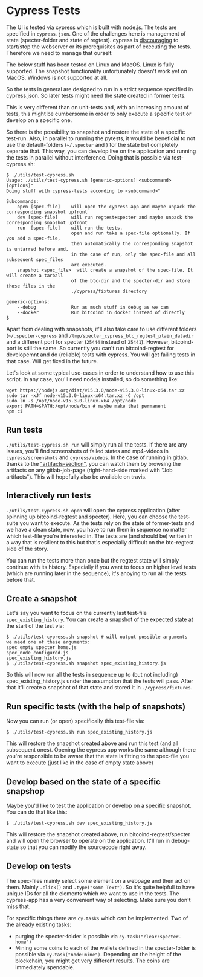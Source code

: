 # Cypress Tests

The UI is tested via [cypress](https://www.cypress.io/) which is built with node.js. The tests are specified in `cypress.json`. One of the challenges here is management of state (specter-folder and state of regtest). cypress is [discouraging](https://docs.cypress.io/guides/references/best-practices.html#Web-Servers) to start/stop the webserver or its prerequisites as part of executing the tests. Therefore we need to manage that ourself. 

The below stuff has been tested on Linux and MacOS. Linux is fully supported. The snapshot functionality unfortunately doesn't work yet on MacOS. Windows is not supported at all.

 So the tests in general are designed to run in a strict sequence specified in cypress.json. So later tests might need the state created in former tests.

This is very different than on unit-tests and, with an increasing amount of tests, this might be cumbersome in order to only execute a specific test or develop on a specific one.

So there is the possibility to snapshot and restore the state of a specific test-run. Also, in parallel to running the pytests, it would be beneficial to not use the default-folders (`~/.specter` and ) for the state but completely separate that. This way, you can develop live on the application and running the tests in parallel without interference. Doing that is possible via test-cypress.sh:
```
$ ./utils/test-cypress.sh 
Usage: ./utils/test-cypress.sh [generic-options] <subcommand> [options]"
Doing stuff with cypress-tests according to <subcommand>"

Subcommands:
    open [spec-file]    will open the cypress app and maybe unpack the corresponding snapshot upfront
    dev [spec-file]     will run regtest+specter and maybe unpack the corresponding snapshot upfront 
    run  [spec-file]    will run the tests.
                        open and run take a spec-file optionally. If you add a spec-file, 
                        then automatically the corresponding snapshot is untarred before and,
                        in the case of run, only the spec-file and all subsequent spec_files 
                        are executed.
    snapshot <spec_file>  will create a snapshot of the spec-file. It will create a tarball
                        of the btc-dir and the specter-dir and store those files in the 
                        ./cypress/fixtures directory

generic-options:
    --debug             Run as much stuff in debug as we can
    --docker            Run bitcoind in docker instead of directly
$
```
Apart from dealing with snapshots, it'll also take care to use different folders (`~/.specter-cypress` and `/tmp/specter_cypress_btc_regtest_plain_datadir` and a different port for specter (`25444` instead of `25441`). However, bitcoind-port is still the same. So currently you can't run bitcoind-regtest for developemnt and do (reliable) tests with cypress. You will get failing tests in that case. Will get fixed in the future.

Let's look at some typical use-cases in order to understand how to use this script. In any case, you'll need nodejs installed, so do something like:
```
wget https://nodejs.org/dist/v15.3.0/node-v15.3.0-linux-x64.tar.xz
sudo tar -xJf node-v15.3.0-linux-x64.tar.xz -C /opt
sudo ln -s /opt/node-v15.3.0-linux-x64 /opt/node
export PATH=$PATH:/opt/node/bin # maybe make that permanent
npm ci
```

## Run tests
`./utils/test-cypress.sh run` will simply run all the tests. If there are any issues, you'll find screenshots of failed states and mp4-videos in `cypress/screenshots` and `cypress/videos`. In the case of running in gitlab, thanks to the ["artifacts-section"](https://github.com/k9ert/specter-desktop/blob/cypress/.gitlab-ci.yml#L53-L58), you can watch them by browsing the artifacts on any gitlab-job-page (right-hand-side marked with "Job artifacts"). This will hopefully also be available on travis.

## Interactively run tests
`./utils/test-cypress.sh open` will open the cypress application (after spinning up bitcoind-regtest and specter). Here, you can choose the test-suite you want to execute. As the tests rely on the state of former-tests and we have a clean state, now, you have to run them in sequence no matter which test-file you're interested in. The tests are (and should be) written in a way that is resilient to this but that's especially difficult on the btc-regtest side of the story.

You can run the tests more than once but the regtest state will simply continue with its history. Especially if you want to focus on higher level tests (which are running later in the sequence), it's anoying to run all the tests before that.

## Create a snapshot
Let's say you want to focus on the currently last test-file `spec_existing_history`. You can create a snapshot of the expected state at the start of the test via:
```
$ ./utils/test-cypress.sh snapshot # will output possible arguments
we need one of these arguments:
spec_empty_specter_home.js
spec_node_configured.js
spec_existing_history.js
$ ./utils/test-cypress.sh snapshot spec_existing_history.js
```
So this will now run all the tests in sequence up to (but not including) spec_existing_history.js under the assumption that the tests will pass. After that it'll create a snapshot of that state and stored it in `./cypress/fixtures`.

## Run specific tests (with the help of snapshots)

Now you can run (or open) specifically this test-file via:
```
$ ./utils/test-cypress.sh run spec_existing_history.js
```
This will restore the snapshot created above and run this test (and all subsequent ones). Opening the cypress app works the same although there you're responsible to be aware that the state is fitting to the spec-file you want to execute (just like in the case of empty state above)

## Develop based on the state of a specific snapshop

Maybe you'd like to test the application or develop on a specific snapshot. You can do that like this:
```
$ ./utils/test-cypress.sh dev spec_existing_history.js
```
This will restore the snapshot created above, run bitcoind-regtest/specter and will open the browser to operate on the application. It'll run in debug-state so that you can modify the sourcecode right away.

## Develop on tests
The spec-files mainly select some element on a webpage and then act on them. Mainly `.click()` and `.type("some Text")`. So it's quite helpfull to have unique IDs for all the elements which we want to use in the tests. The cypress-app has a very convenient way of selecting. Make sure you don't miss that.

For specific things there are `cy.tasks` which can be implemented. Two of the already existing tasks:
* purging the specter-folder is possible via `cy.task("clear:specter-home")`
* Mining some coins to each of the wallets defined in the specter-folder is possible via `cy.task("node:mine")`. Depending on the height of the blockchain, you might get very different results. The coins are immediately spendable.
